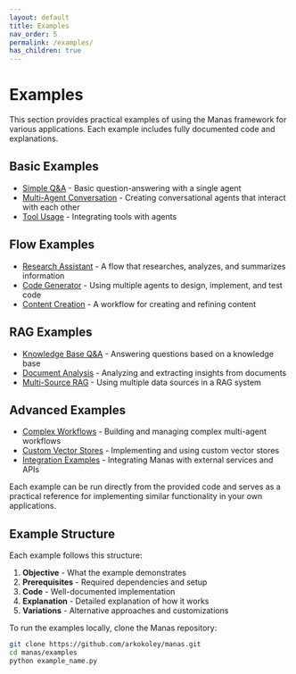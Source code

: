 ```yaml
---
layout: default
title: Examples
nav_order: 5
permalink: /examples/
has_children: true
---
```


# Examples

This section provides practical examples of using the Manas framework for various applications. Each example includes fully documented code and explanations.

## Basic Examples

- [Simple Q&A](/examples/simple-qa/) - Basic question-answering with a single agent
- [Multi-Agent Conversation](/examples/multi-agent-conversation/) - Creating conversational agents that interact with each other
- [Tool Usage](/examples/tool-usage/) - Integrating tools with agents

## Flow Examples

- [Research Assistant](/examples/research-assistant/) - A flow that researches, analyzes, and summarizes information
- [Code Generator](/examples/code-generator/) - Using multiple agents to design, implement, and test code
- [Content Creation](/examples/content-creation/) - A workflow for creating and refining content

## RAG Examples

- [Knowledge Base Q&A](/examples/knowledge-base-qa/) - Answering questions based on a knowledge base
- [Document Analysis](/examples/document-analysis/) - Analyzing and extracting insights from documents
- [Multi-Source RAG](/examples/multi-source-rag/) - Using multiple data sources in a RAG system

## Advanced Examples

- [Complex Workflows](/examples/complex-workflows/) - Building and managing complex multi-agent workflows
- [Custom Vector Stores](/examples/custom-vector-stores/) - Implementing and using custom vector stores
- [Integration Examples](/examples/integrations/) - Integrating Manas with external services and APIs

Each example can be run directly from the provided code and serves as a practical reference for implementing similar functionality in your own applications.

## Example Structure

Each example follows this structure:

1. **Objective** - What the example demonstrates
2. **Prerequisites** - Required dependencies and setup
3. **Code** - Well-documented implementation
4. **Explanation** - Detailed explanation of how it works
5. **Variations** - Alternative approaches and customizations

To run the examples locally, clone the Manas repository:

```bash
git clone https://github.com/arkokoley/manas.git
cd manas/examples
python example_name.py
```